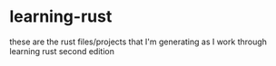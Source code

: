 # learning-rust
these are the rust files/projects that I'm generating as I work through learning rust second edition
